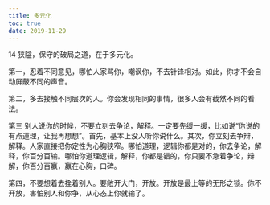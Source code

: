 ```yaml
---
title: 多元化
toc: true
date: 2019-11-29
---
```

14 狭隘，保守的破局之道，在于多元化。

第一，忍着不同意见，哪怕人家骂你，嘲讽你，不去针锋相对。如此，你才不会自动屏蔽不同的声音。

第二，多去接触不同层次的人。你会发现相同的事情，很多人会有截然不同的看法。

第三 别人说你的时候，不要立刻去争论，解释。一定要先缓一缓，比如说“你说的有点道理，让我再想想”。首先，基本上没人听你说什么。其次，你立刻去争辩，解释。人家直接把你定性为心胸狭窄。哪怕道理，逻辑你都是对的，你去争论，解释，你百分百输。哪怕你道理逻辑，解释，你都是错的，你只要不急着争论，辩解，你百分百赢，赢在心胸，口碑。

第四，不要想着去拴着别人。要敞开大门，开放。开放是最上等的无形之锁。你不开放，害怕别人和你争，从心态上你就输了。
